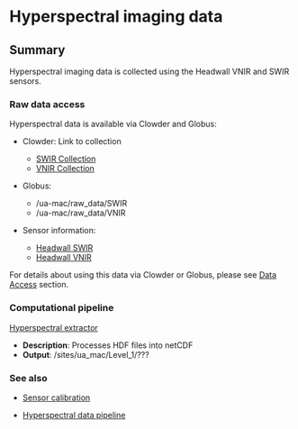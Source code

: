 # Hyperspectral imaging data

## Summary

Hyperspectral imaging data is collected using the Headwall VNIR and SWIR sensors.

### Raw data access

Hyperspectral data is available via Clowder and Globus:

* Clowder:  Link to collection

  * [SWIR Collection](https://terraref.ncsa.illinois.edu/clowder/collection/5728c2b3e4b03269d707a126)
  * [VNIR Collection](https://terraref.ncsa.illinois.edu/clowder/collection/57223ccfe4b082fbf2a8f5dc)

* Globus:

  * \/ua-mac\/raw\_data\/SWIR
  * \/ua-mac\/raw\_data\/VNIR

* Sensor information:

  * [Headwall SWIR](https://terraref.ncsa.illinois.edu/clowder/datasets/5817870c4f0ce77b6655aecd) 
  * [Headwall VNIR](https://terraref.ncsa.illinois.edu/clowder/datasets/581787264f0ce77b6655b125) 


For details about using this data via Clowder or Globus, please see [Data Access](/how-to-access-data.md) section.

### Computational pipeline

[Hyperspectral extractor](https://github.com/terraref/extractors-hyperspectral)

* **Description**: Processes HDF files into netCDF
* **Output**: \/sites\/ua\_mac\/Level\_1\/???

### See also

* [Sensor calibration](/sensor-calibration.md)

* [Hyperspectral data pipeline](/hyperspectral-data.md)

